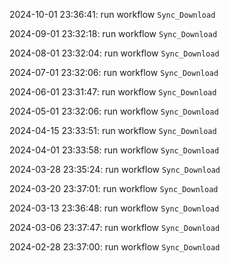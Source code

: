 2024-10-01 23:36:41: run workflow `Sync_Download` 

2024-09-01 23:32:18: run workflow `Sync_Download` 

2024-08-01 23:32:04: run workflow `Sync_Download` 

2024-07-01 23:32:06: run workflow `Sync_Download` 

2024-06-01 23:31:47: run workflow `Sync_Download` 

2024-05-01 23:32:06: run workflow `Sync_Download` 

2024-04-15 23:33:51: run workflow `Sync_Download` 

2024-04-01 23:33:58: run workflow `Sync_Download` 

2024-03-28 23:35:24: run workflow `Sync_Download` 

2024-03-20 23:37:01: run workflow `Sync_Download` 

2024-03-13 23:36:48: run workflow `Sync_Download` 

2024-03-06 23:37:47: run workflow `Sync_Download` 

2024-02-28 23:37:00: run workflow `Sync_Download` 


